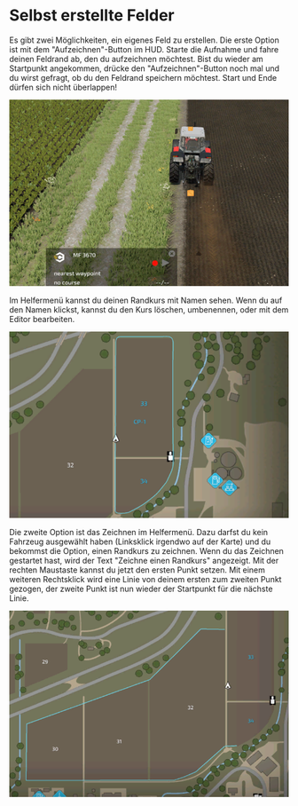 # Selbst erstellte Felder


Es gibt zwei Möglichkeiten, ein eigenes Feld zu erstellen.
Die erste Option ist mit dem "Aufzeichnen"-Button im HUD.
Starte die Aufnahme und fahre deinen Feldrand ab, den du aufzeichnen möchtest.
Bist du wieder am Startpunkt angekommen, drücke den "Aufzeichnen"-Button noch mal und du wirst gefragt, ob du den Feldrand speichern möchtest.
Start und Ende dürfen sich nicht überlappen!


![Image](../assets/images/recordcustomhelp_0_0_765_510.png)


Im Helfermenü kannst du deinen Randkurs mit Namen sehen.
Wenn du auf den Namen klickst, kannst du den Kurs löschen, umbenennen, oder mit dem Editor bearbeiten.


![Image](../assets/images/donecustomhelp_0_0_765_510.png)


Die zweite Option ist das Zeichnen im Helfermenü.
Dazu darfst du kein Fahrzeug ausgewählt haben (Linksklick irgendwo auf der Karte) und du bekommst die Option, einen Randkurs zu zeichnen.
Wenn du das Zeichnen gestartet hast, wird der Text "Zeichne einen Randkurs" angezeigt.
Mit der rechten Maustaste kannst du jetzt den ersten Punkt setzen.
Mit einem weiteren Rechtsklick wird eine Linie von deinem ersten zum zweiten Punkt gezogen, der zweite Punkt ist nun wieder der Startpunkt für die nächste Linie.


![Image](../assets/images/drawcustomhelp_0_0_765_510.png)


